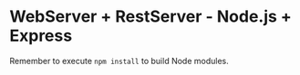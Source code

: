 # WebServer + RestServer - Node.js + Express

Remember to execute ```npm install``` to build Node modules.